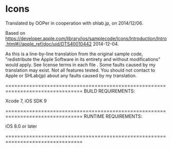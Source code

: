 # Icons

Translated by OOPer in cooperation with shlab.jp, on 2014/12/06.

Based on
<https://developer.apple.com/library/ios/samplecode/Icons/Introduction/Intro.html#//apple_ref/doc/uid/DTS40010442>
2014-12-04.

As this is a line-by-line translation from the original sample code, "redistribute the Apple Software in its entirety and without modifications" would apply. See license terms in each file .
Some faults caused by my translation may exist. Not all features tested.
You should not contact to Apple or SHLab(jp) about any faults caused by my translation.

================================================================================
BUILD REQUIREMENTS:

Xcode 7, iOS SDK 9


================================================================================
RUNTIME REQUIREMENTS:

iOS 8.0 or later


================================================================================
